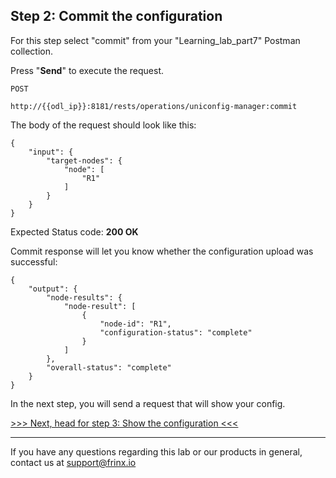 ## Step 2: Commit the configuration

For this step select "commit" from your "Learning_lab_part7" Postman collection.

Press "**Send**" to execute the request.

```
POST

http://{{odl_ip}}:8181/rests/operations/uniconfig-manager:commit
```


The body of the request should look like this:

```
{
    "input": {
        "target-nodes": {
            "node": [
                "R1"
            ]
        }
    }
}
```

Expected Status code: **200 OK**

Commit response will let you know whether the configuration upload was successful:

```
{
    "output": {
        "node-results": {
            "node-result": [
                {
                    "node-id": "R1",
                    "configuration-status": "complete"
                }
            ]
        },
        "overall-status": "complete"
    }
}
```

In the next step, you will send a request that will show your config.

[>>> Next, head for step 3: Show the configuration <<<](6.md)

---
If you have any questions regarding this lab or our products in general, contact us at [support@frinx.io](mailto:support@frinx.io)